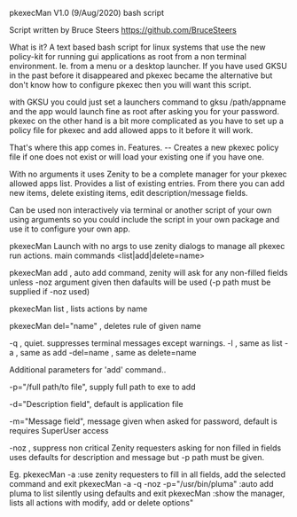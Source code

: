 pkexecMan V1.0 (9/Aug/2020) bash script

 Script written by Bruce Steers https://github.com/BruceSteers

What is it? 
A text based bash script for linux systems that use the new policy-kit for 
running gui applications as root from a non terminal environment. 
Ie. from a menu or a desktop launcher. 
If you have used GKSU in the past before it disappeared and pkexec became the alternative 
but don't know how to configure pkexec then you will want this script.

with GKSU you could just set a launchers command to gksu /path/appname and 
the app would launch fine as root after asking you for your password. 
pkexec on the other hand is a bit more complicated as you have to set up a 
policy file for pkexec and add allowed apps to it before it will work.

That's where this app comes in. 
Features. -- 
Creates a new pkexec policy file if one does not exist or will load your existing one if you have one.

With no arguments it uses Zenity to be a complete manager for your pkexec allowed apps list.
Provides a list of existing entries.
From there you can add new items, delete existing items, edit description/message fields.

Can be used non interactively via terminal or another script of your own using arguments 
so you could include the script in your own package and use it to configure your own app.


 pkexecMan
 Launch with no args to use zenity dialogs to manage all pkexec run actions.
 main commands <list|add|delete=name>

pkexecMan add , auto add command, zenity will ask for any non-filled fields unless -noz argument given
 then dafaults will be used (-p path must be supplied if -noz used)

pkexecMan list , lists actions by name

pkexecMan del="name" , deletes rule of given name

-q , quiet. suppresses terminal messages except warnings.
-l , same as list
-a , same as add
-del=name , same as delete=name

Additional parameters for 'add' command.. 

 -p="/full path/to file", supply full path to exe to add
 
 -d="Description field", default is <filename> application file
 
 -m="Message field", message given when asked for password, default is
 <filename> requires SuperUser access
 
 -noz , suppress non critical Zenity requesters asking for non filled in fields
 uses defaults for description and message but -p path must be given.
 
 Eg.
pkexecMan -a :use zenity requesters to fill in all fields, add the selected command and exit
pkexecMan -a -q -noz -p="/usr/bin/pluma" :auto add pluma to list silently using defaults and exit
pkexecMan :show the manager, lists all actions with modify, add or delete options"

